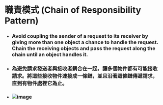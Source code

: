 職責模式 (Chain of Responsibility Pattern)
=====
* ### Avoid coupling the sender of a request to its receiver by giving more than one object a chance to handle the request. Chain the receiving objects and pass the request along the chain until an object handles it.
* ### 為避免請求發送者與接收者耦合在一起，讓多個物件都有可能接收請求。將這些接收物件連接成一條鏈，並且沿著這條鏈傳遞請求，直到有物件處裡它為止。
* ### ![image](https://gitlab.com/ChiangWei/main/-/raw/master/DesignPatterns%20(Python)/%E8%81%B7%E8%B2%AC%E6%A8%A1%E5%BC%8F%20(Chain%20of%20Responsibility%20Pattern)/%E8%81%B7%E8%B2%AC%E6%A8%A1%E5%BC%8F%E7%9A%84%E9%A1%9E%E5%88%A5%E5%9C%96.jpg)
